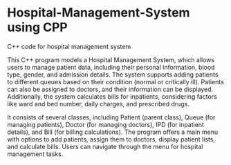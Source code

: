 # Hospital-Management-System using CPP
C++ code for hospital management system

This C++ program models a Hospital Management System, which allows users to manage patient data, including their personal information, blood type, gender, and admission details. The system supports adding patients to different queues based on their condition (normal or critically ill). Patients can also be assigned to doctors, and their information can be displayed. Additionally, the system calculates bills for inpatients, considering factors like ward and bed number, daily charges, and prescribed drugs.

It consists of several classes, including Patient (parent class), Queue (for managing patients), Doctor (for managing doctors), IPD (for inpatient details), and Bill (for billing calculations). The program offers a main menu with options to add patients, assign them to doctors, display patient lists, and calculate bills. Users can navigate through the menu for hospital management tasks.

